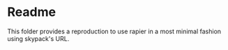 # Readme

This folder provides a reproduction to use rapier in a most minimal fashion using skypack's URL.